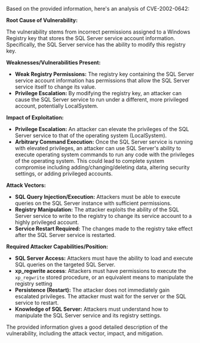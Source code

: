 Based on the provided information, here's an analysis of CVE-2002-0642:

**Root Cause of Vulnerability:**

The vulnerability stems from incorrect permissions assigned to a Windows Registry key that stores the SQL Server service account information. Specifically, the SQL Server service has the ability to modify this registry key.

**Weaknesses/Vulnerabilities Present:**

*   **Weak Registry Permissions:** The registry key containing the SQL Server service account information has permissions that allow the SQL Server service itself to change its value.
*   **Privilege Escalation:** By modifying the registry key, an attacker can cause the SQL Server service to run under a different, more privileged account, potentially LocalSystem.

**Impact of Exploitation:**

*   **Privilege Escalation:** An attacker can elevate the privileges of the SQL Server service to that of the operating system (LocalSystem).
*   **Arbitrary Command Execution:** Once the SQL Server service is running with elevated privileges, an attacker can use SQL Server's ability to execute operating system commands to run any code with the privileges of the operating system. This could lead to complete system compromise including adding/changing/deleting data, altering security settings, or adding privileged accounts.

**Attack Vectors:**

*   **SQL Query Injection/Execution:** Attackers must be able to execute queries on the SQL Server instance with sufficient permissions.
*   **Registry Manipulation:** The attacker exploits the ability of the SQL Server service to write to the registry to change its service account to a highly privileged account.
*   **Service Restart Required:** The changes made to the registry take effect after the SQL Server service is restarted.

**Required Attacker Capabilities/Position:**

*   **SQL Server Access:** Attackers must have the ability to load and execute SQL queries on the targeted SQL Server.
*   **xp\_regwrite access**: Attackers must have permissions to execute the `xp_regwrite` stored procedure, or an equivalent means to manipulate the registry setting
*   **Persistence (Restart):** The attacker does not immediately gain escalated privileges. The attacker must wait for the server or the SQL service to restart.
*   **Knowledge of SQL Server:** Attackers must understand how to manipulate the SQL Server service and its registry settings.

The provided information gives a good detailed description of the vulnerability, including the attack vector, impact, and mitigation.
